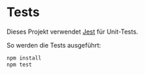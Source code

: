 # Tests

Dieses Projekt verwendet [Jest](https://jestjs.io/) für Unit-Tests.

So werden die Tests ausgeführt:

```bash
npm install
npm test
```
